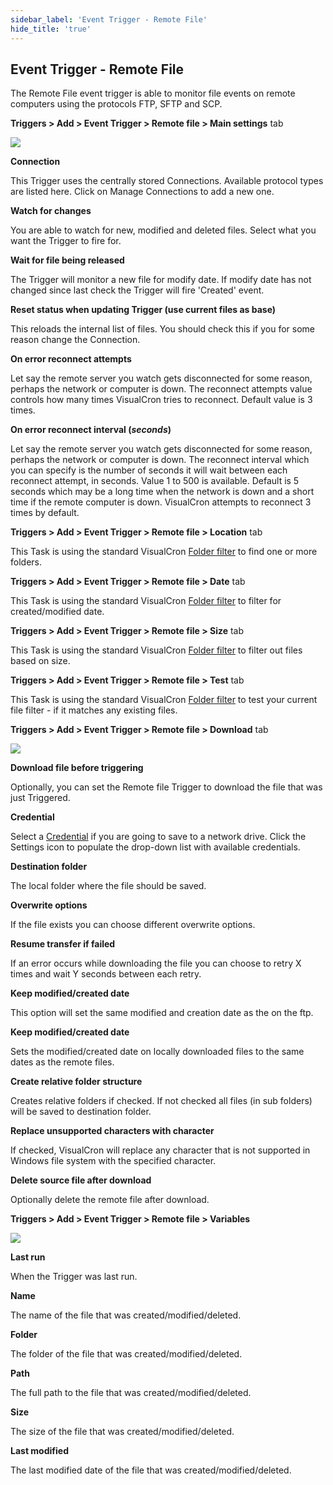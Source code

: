 ```yaml
---
sidebar_label: 'Event Trigger - Remote File'
hide_title: 'true'
---
```


## Event Trigger - Remote File

The Remote File event trigger is able to monitor file events on remote computers using the protocols FTP, SFTP and SCP.

**Triggers > Add > Event Trigger > Remote file > Main settings** tab

![](../../../static/img/triggereventremotefilemainsettings.png)

**Connection**

This Trigger uses the centrally stored Connections. Available protocol types are listed here. Click on Manage Connections to add a new one.
 
**Watch for changes**

You are able to watch for new, modified and deleted files. Select what you want the Trigger to fire for.
 
**Wait for file being released**

The Trigger will monitor a new file for modify date. If modify date has not changed since last check the Trigger will fire 'Created' event.
 
**Reset status when updating Trigger (use current files as base)**

This reloads the internal list of files. You should check this if you for some reason change the Connection.
 
**On error reconnect attempts**

Let say the remote server you watch gets disconnected for some reason, perhaps the network or computer is down. The reconnect attempts value controls how many times VisualCron tries to reconnect. Default value is 3 times.
 
**On error reconnect interval (_seconds_)**

Let say the remote server you watch gets disconnected for some reason, perhaps the network or computer is down. The reconnect interval which you can specify is the number of seconds it will wait between each reconnect attempt, in seconds. Value 1 to 500 is available. Default is 5 seconds which may be a long time when the network is down and a short time if the remote computer is down. VisualCron attempts to reconnect 3 times by default.

**Triggers > Add > Event Trigger > Remote file > Location** tab

This Task is using the standard VisualCron [Folder filter](../server/job-tasks-folder-filter) to find one or more folders.
 
**Triggers > Add > Event Trigger > Remote file > Date** tab

This Task is using the standard VisualCron [Folder filter](../server/job-tasks-folder-filter) to filter for created/modified date.
 
**Triggers > Add > Event Trigger > Remote file > Size** tab

This Task is using the standard VisualCron [Folder filter](../server/job-tasks-folder-filter) to filter out files based on size.
 
**Triggers > Add > Event Trigger > Remote file > Test** tab

This Task is using the standard VisualCron [Folder filter](../server/job-tasks-folder-filter) to test your current file filter - if it matches any existing files.
 
**Triggers > Add > Event Trigger > Remote file > Download** tab

![](../../../static/img/triggereventremotefiledownload.png)

**Download file before triggering**

Optionally, you can set the Remote file Trigger to download the file that was just Triggered.
 
**Credential**

Select a [Credential](../server/global-credentials) if you are going to save to a network drive. Click the Settings icon to populate the drop-down list with available credentials.
 
**Destination folder**

The local folder where the file should be saved.
 
**Overwrite options**

If the file exists you can choose different overwrite options.
 
**Resume transfer if failed**

If an error occurs while downloading the file you can choose to retry X times and wait Y seconds between each retry.
 
**Keep modified/created date**

This option will set the same modified and creation date as the on the ftp.
 
**Keep modified/created date**

Sets the modified/created date on locally downloaded files to the same dates as the remote files.
 
**Create relative folder structure**

Creates relative folders if checked. If not checked all files (in sub folders) will be saved to destination folder.
 
**Replace unsupported characters with character**

If checked, VisualCron will replace any character that is not supported in Windows file system with the specified character.
 
**Delete source file after download**

Optionally delete the remote file after download.
 
**Triggers > Add > Event Trigger > Remote file > Variables**

![](../../../static/img/sdfsdfsdf.png)

**Last run**

When the Trigger was last run.
 
**Name**

The name of the file that was created/modified/deleted.
 
**Folder**

The folder of the file that was created/modified/deleted.
 
**Path**

The full path to the file that was created/modified/deleted.
 
**Size**

The size of the file that was created/modified/deleted.
 
**Last modified**

The last modified date of the file that was created/modified/deleted.